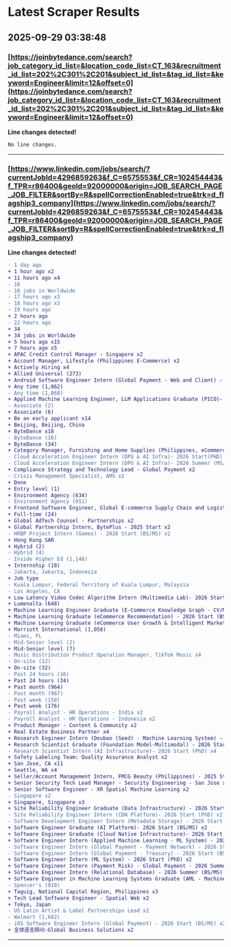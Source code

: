 # Latest Scraper Results

## 2025-09-29 03:38:48

### [https://joinbytedance.com/search?job_category_id_list=&location_code_list=CT_163&recruitment_id_list=202%2C301%2C201&subject_id_list=&tag_id_list=&keyword=Engineer&limit=12&offset=0](https://joinbytedance.com/search?job_category_id_list=&location_code_list=CT_163&recruitment_id_list=202%2C301%2C201&subject_id_list=&tag_id_list=&keyword=Engineer&limit=12&offset=0)

**Line changes detected!**

```diff
No line changes.
```

---
### [https://www.linkedin.com/jobs/search/?currentJobId=4296859263&f_C=6575553&f_CR=102454443&f_TPR=r86400&geoId=92000000&origin=JOB_SEARCH_PAGE_JOB_FILTER&sortBy=R&spellCorrectionEnabled=true&trk=d_flagship3_company](https://www.linkedin.com/jobs/search/?currentJobId=4296859263&f_C=6575553&f_CR=102454443&f_TPR=r86400&geoId=92000000&origin=JOB_SEARCH_PAGE_JOB_FILTER&sortBy=R&spellCorrectionEnabled=true&trk=d_flagship3_company)

**Line changes detected!**

```diff
- 1 day ago
+ 1 hour ago x2
+ 11 hours ago x4
- 16
- 16 jobs in Worldwide
- 17 hours ago x3
- 18 hours ago x3
- 19 hours ago
+ 2 hours ago
- 22 hours ago
+ 34
+ 34 jobs in Worldwide
+ 5 hours ago x15
+ 7 hours ago x5
+ APAC Credit Control Manager - Singapore x2
+ Account Manager, Lifestyle (Philippines E-Commerce) x2
+ Actively Hiring x4
+ Allied Universal (273)
+ Android Software Engineer Intern (Global Payment - Web and Client) - 2026 Start (BS/MS) x2
+ Any time (1,062)
- Any time (1,068)
+ Applied Machine Learning Engineer, LLM Applications Graduate (PICO)- 2026 Start(PHD) x2
- Associate (2)
+ Associate (6)
+ Be an early applicant x14
+ Beijing, Beijing, China
+ ByteDance x18
- ByteDance (16)
+ ByteDance (34)
+ Category Manager, Furnishing and Home Supplies (Philippines, eCommerce) x2
- Cloud Acceleration Engineer Intern (DPU & AI Infra)- 2026 Start(PHD) x2
- Cloud Acceleration Engineer Intern (DPU & AI Infra)- 2026 Summer (MS/BS) x2
+ Compliance Strategy and Technology Lead - Global Payment x2
- Crisis Management Specialist, AMS x2
+ Done
+ Entry level (1)
+ Environment Agency (634)
- Environment Agency (911)
+ Frontend Software Engineer, Global E-commerce Supply Chain and Logistics x4
+ Full-time (24)
+ Global AdTech Counsel - Partnerships x2
+ Global Partnership Intern, BytePlus - 2025 Start x2
- HRBP Project Intern (Games) - 2026 Start (BS/MS) x2
+ Hong Kong SAR
+ Hybrid (2)
- Hybrid (4)
- Inside Higher Ed (1,148)
+ Internship (18)
- Jakarta, Jakarta, Indonesia
+ Job type
- Kuala Lumpur, Federal Territory of Kuala Lumpur, Malaysia
- Los Angeles, CA
+ Low Latency Video Codec Algorithm Intern (Multimedia Lab)- 2026 Start (PhD) x2
+ Lumenalta (648)
+ Machine Learning Engineer Graduate (E-Commerce Knowledge Graph - CV/Multimodal/NLP) -2026 Start (BS/MS) x2
+ Machine Learning Graduate (eCommerce Recommendation) - 2026 Start (BS/MS) x2
+ Machine Learning Graduate (eCommerce User Growth & Intelligent Marketing) - 2026 Start (PhD) x2
+ Marriott International (1,058)
- Miami, FL
- Mid-Senior level (2)
+ Mid-Senior level (7)
- Music Distribution Product Operation Manager, TikTok Music x4
- On-site (12)
+ On-site (32)
- Past 24 hours (16)
+ Past 24 hours (34)
+ Past month (964)
- Past month (967)
- Past week (158)
+ Past week (176)
- Payroll Analyst - HR Operations - India x2
- Payroll Analyst - HR Operations - Indonesia x2
+ Product Manager - Content & Community x2
+ Real Estate Business Partner x4
+ Research Engineer Intern (Doubao (Seed) - Machine Learning System) - 2025 Summer (MS) x4
+ Research Scientist Graduate (Foundation Model-Multimodal) - 2026 Start（PhD） x2
- Research Scientist Intern (AI Infrastructure)- 2026 Start (PhD) x4
+ Safety Labeling Team: Quality Assurance Analyst x2
+ San Jose, CA x11
+ Seattle, WA x4
+ Seller/Account Management Intern, FMCG Beauty (Philippines) - 2025 Start x2
+ Senior Security Tech Lead Manager - Security Engineering - San Jose x2
+ Senior Software Engineer - XR Spatial Machine Learning x2
- Singapore x2
+ Singapore, Singapore x3
+ Site Reliability Engineer Graduate (Data Infrastructure) - 2026 Start (BS/MS) x2
- Site Reliability Engineer Intern (CDN Platform)- 2026 Start (PhD) x2
- Software Development Engineer Intern (Metadata Storage) - 2026 Start (PhD) x2
+ Software Engineer Graduate (AI Platform)- 2026 Start (BS/MS) x2
+ Software Engineer Graduate (Cloud Native Infrastructure)- 2026 Start (BS/MS) x2
+ Software Engineer Intern (Applied Machine Learning - ML System) - 2026 Summer (BS/MS) x2
- Software Engineer Intern (Global Payment - Payment Network) - 2026 Start (BS/MS) x2
- Software Engineer Intern (Global Payment - Treasury) - 2026 Start (BS/MS) x2
+ Software Engineer Intern (ML System) - 2026 Start (PhD) x2
+ Software Engineer Intern (Payment Risk) - Global Payment - 2026 Summer(BS/MS) x2
+ Software Engineer Intern (Relational Database) - 2026 Summer (BS/MS) x2
+ Software Engineer in Machine Learning Systems Graduate (AML - Machine Learning Systems) - 2026 Start (BS/MS) x2
- Spencer's (918)
+ Taguig, National Capital Region, Philippines x3
+ Tech Lead Software Engineer - Spatial Web x2
+ Tokyo, Japan
- US Latin Artist & Label Partnerships Lead x2
- Walmart (1,682)
- iOS Software Engineer Intern (Global Payment) - 2026 Start (BS/MS) x2
+ 全球语言顾问-Global Business Solutions x2
```

---
